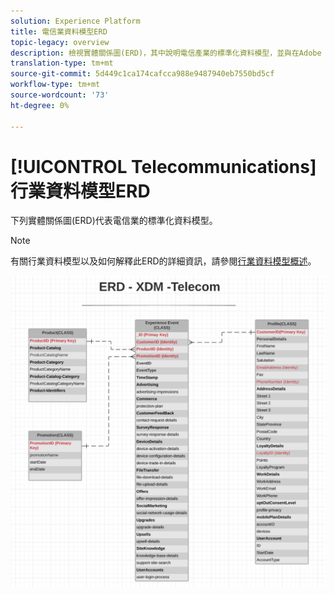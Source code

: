 ```yaml
---
solution: Experience Platform
title: 電信業資料模型ERD
topic-legacy: overview
description: 檢視實體關係圖(ERD)，其中說明電信產業的標準化資料模型，並與在Adobe Experience Platform使用的體驗資料模型(XDM)相容。
translation-type: tm+mt
source-git-commit: 5d449c1ca174cafcca988e9487940eb7550bd5cf
workflow-type: tm+mt
source-wordcount: '73'
ht-degree: 0%

---
```



# [!UICONTROL Telecommunications] 行業資料模型ERD

下列實體關係圖(ERD)代表電信業的標準化資料模型。

>[!NOTE]
>
>有關行業資料模型以及如何解釋此ERD的詳細資訊，請參閱[行業資料模型概述](./overview.md)。

![](../../images/industries/telecom.png)